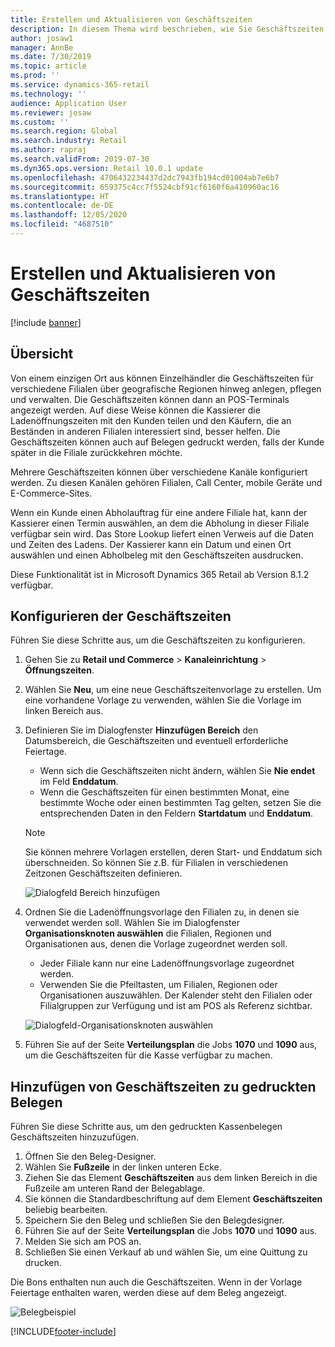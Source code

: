 ```yaml
---
title: Erstellen und Aktualisieren von Geschäftszeiten
description: In diesem Thema wird beschrieben, wie Sie Geschäftszeiten in Commerce Zentralverwaltung anlegen und aktualisieren.
author: josaw1
manager: AnnBe
ms.date: 7/30/2019
ms.topic: article
ms.prod: ''
ms.service: dynamics-365-retail
ms.technology: ''
audience: Application User
ms.reviewer: josaw
ms.custom: ''
ms.search.region: Global
ms.search.industry: Retail
ms.author: rapraj
ms.search.validFrom: 2019-07-30
ms.dyn365.ops.version: Retail 10.0.1 update
ms.openlocfilehash: 4706432234437d2dc7943fb194cd01004ab7e6b7
ms.sourcegitcommit: 659375c4cc7f5524cbf91cf6160f6a410960ac16
ms.translationtype: HT
ms.contentlocale: de-DE
ms.lasthandoff: 12/05/2020
ms.locfileid: "4687510"
---
```

# <a name="create-and-update-store-hours"></a>Erstellen und Aktualisieren von Geschäftszeiten

[!include [banner](../../includes/banner.md)]

## <a name="overview"></a>Übersicht

Von einem einzigen Ort aus können Einzelhändler die Geschäftszeiten für verschiedene Filialen über geografische Regionen hinweg anlegen, pflegen und verwalten. Die Geschäftszeiten können dann an POS-Terminals angezeigt werden. Auf diese Weise können die Kassierer die Ladenöffnungszeiten mit den Kunden teilen und den Käufern, die an Beständen in anderen Filialen interessiert sind, besser helfen. Die Geschäftszeiten können auch auf Belegen gedruckt werden, falls der Kunde später in die Filiale zurückkehren möchte.

Mehrere Geschäftszeiten können über verschiedene Kanäle konfiguriert werden. Zu diesen Kanälen gehören Filialen, Call Center, mobile Geräte und E-Commerce-Sites.

Wenn ein Kunde einen Abholauftrag für eine andere Filiale hat, kann der Kassierer einen Termin auswählen, an dem die Abholung in dieser Filiale verfügbar sein wird. Das Store Lookup liefert einen Verweis auf die Daten und Zeiten des Ladens. Der Kassierer kann ein Datum und einen Ort auswählen und einen Abholbeleg mit den Geschäftszeiten ausdrucken.

Diese Funktionalität ist in Microsoft Dynamics 365 Retail ab Version 8.1.2 verfügbar.

## <a name="configure-store-hours"></a>Konfigurieren der Geschäftszeiten

Führen Sie diese Schritte aus, um die Geschäftszeiten zu konfigurieren.

1. Gehen Sie zu **Retail und Commerce** \> **Kanaleinrichtung** \> **Öffnungszeiten**.
2. Wählen Sie **Neu**, um eine neue Geschäftszeitenvorlage zu erstellen. Um eine vorhandene Vorlage zu verwenden, wählen Sie die Vorlage im linken Bereich aus.
3. Definieren Sie im Dialogfenster **Hinzufügen Bereich** den Datumsbereich, die Geschäftszeiten und eventuell erforderliche Feiertage.

    - Wenn sich die Geschäftszeiten nicht ändern, wählen Sie **Nie endet** im Feld **Enddatum**.
    - Wenn die Geschäftszeiten für einen bestimmten Monat, eine bestimmte Woche oder einen bestimmten Tag gelten, setzen Sie die entsprechenden Daten in den Feldern **Startdatum** und **Enddatum**.

    > [!NOTE]
    > Sie können mehrere Vorlagen erstellen, deren Start- und Enddatum sich überschneiden. So können Sie z.B. für Filialen in verschiedenen Zeitzonen Geschäftszeiten definieren.

    ![Dialogfeld Bereich hinzufügen](../dev-itpro/media/Storehours1.png "Dialogfeld Bereich hinzufügen")

4. Ordnen Sie die Ladenöffnungsvorlage den Filialen zu, in denen sie verwendet werden soll. Wählen Sie im Dialogfenster **Organisationsknoten auswählen** die Filialen, Regionen und Organisationen aus, denen die Vorlage zugeordnet werden soll.

    - Jeder Filiale kann nur eine Ladenöffnungsvorlage zugeordnet werden.
    - Verwenden Sie die Pfeiltasten, um Filialen, Regionen oder Organisationen auszuwählen. Der Kalender steht den Filialen oder Filialgruppen zur Verfügung und ist am POS als Referenz sichtbar.

    ![Dialogfeld-Organisationsknoten auswählen](../dev-itpro/media/Storehours2.png "Auswählen des Organisationsknoten-Dialogfensters")

5. Führen Sie auf der Seite **Verteilungsplan** die Jobs **1070** und **1090** aus, um die Geschäftszeiten für die Kasse verfügbar zu machen.

## <a name="add-store-hours-to-printed-receipts"></a>Hinzufügen von Geschäftszeiten zu gedruckten Belegen

Führen Sie diese Schritte aus, um den gedruckten Kassenbelegen Geschäftszeiten hinzuzufügen.

1. Öffnen Sie den Beleg-Designer.
2. Wählen Sie **Fußzeile** in der linken unteren Ecke.
3. Ziehen Sie das Element **Geschäftszeiten** aus dem linken Bereich in die Fußzeile am unteren Rand der Belegablage.
4. Sie können die Standardbeschriftung auf dem Element **Geschäftszeiten** beliebig bearbeiten.
5. Speichern Sie den Beleg und schließen Sie den Belegdesigner.
6. Führen Sie auf der Seite **Verteilungsplan** die Jobs **1070** und **1090** aus.
7. Melden Sie sich am POS an.
8. Schließen Sie einen Verkauf ab und wählen Sie, um eine Quittung zu drucken.

Die Bons enthalten nun auch die Geschäftszeiten. Wenn in der Vorlage Feiertage enthalten waren, werden diese auf dem Beleg angezeigt.

![Belegbeispiel](../dev-itpro/media/Storehours3.png "Belegbeispiel")


[!INCLUDE[footer-include](../../includes/footer-banner.md)]
